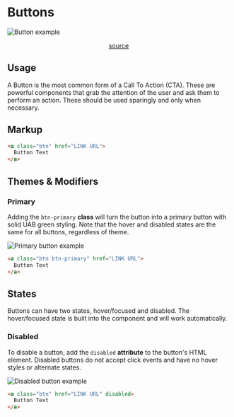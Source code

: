 # Buttons

![Button example](/linear/button.png)

<p style="text-align: center;">
<a href="https://github.com/UAB-IT/linear/blob/master/src/scss/02-base/_forms.scss#L9" target="_blank">source</a>
</p>

## Usage

A Button is the most common form of a Call To Action (CTA). These are powerful components that grab the attention of the user and ask them to perform an action. These should be used sparingly and only when necessary.

## Markup

```html
<a class="btn" href="LINK URL">
  Button Text
</a>
```

## Themes & Modifiers

### Primary

Adding the `btn-primary` **class** will turn the button into a primary button with solid UAB green styling. Note that the hover and disabled states are the same for all buttons, regardless of theme.

![Primary button example](/linear/btn_primary.png)

```html
<a class="btn btn-primary" href="LINK URL">
  Button Text
</a>
```

## States

Buttons can have two states, hover/focused and disabled. The hover/focused state is built into the component and will work automatically.

### Disabled

To disable a button, add the `disabled` **attribute** to the button's HTML element. Disabled buttons do not accept click events and have no hover styles or alternate states.

![Disabled button example](/linear/btn_disabled.png)

```html
<a class="btn" href="LINK URL" disabled>
  Button Text
</a>
```
